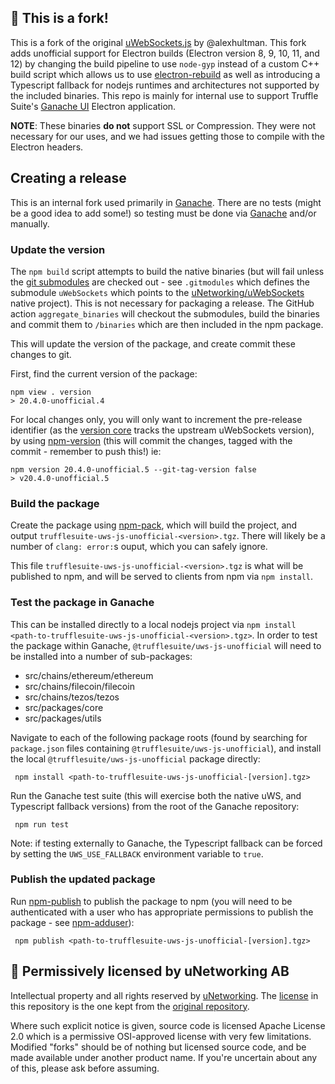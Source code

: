 ## :construction: This is a fork!

This is a fork of the original [uWebSockets.js](https://github.com/uNetworking/uWebSockets.js) by @alexhultman. This fork adds unofficial support for Electron builds (Electron version 8, 9, 10, 11, and 12) by changing the build pipeline to use `node-gyp` instead of a custom C++ build script which allows us to use [electron-rebuild](https://github.com/electron/electron-rebuild) as well as introducing a Typescript fallback for nodejs runtimes and architectures not supported by the included binaries. This repo is mainly for internal use to support Truffle Suite's [Ganache UI](https://github.com/trufflesuite/ganache) Electron application.

**NOTE**: These binaries **do not** support SSL or Compression. They were not necessary for our uses, and we had issues getting those to compile with the Electron headers.

## Creating a release

This is an internal fork used primarily in [Ganache](https://github.com/trufflesuite/ganache). There are no tests (might be a good idea to add some!) so testing must be done via [Ganache](https://github.com/trufflesuite/ganache) and/or manually.


### Update the version
The `npm build` script attempts to build the native binaries (but will fail unless the [git submodules](https://git-scm.com/book/en/v2/Git-Tools-Submodules) are checked out - see `.gitmodules` which defines the submodule `uWebSockets` which points to the [uNetworking/uWebSockets](https://github.com/uNetworking/uWebSockets) native project). This is not necessary for packaging a release. The GitHub action `aggregate_binaries` will checkout the submodules, build the binaries and commit them to `/binaries` which are then included in the npm package.

This will update the version of the package, and create commit these changes to git.

First, find the current version of the package:

    npm view . version
    > 20.4.0-unofficial.4

For local changes only, you will only want to increment the pre-release identifier (as the [version core](https://semver.org/#backusnaur-form-grammar-for-valid-semver-versions) tracks the upstream uWebSockets version), by using [npm-version](https://docs.npmjs.com/cli/v8/commands/npm-version) (this will commit the changes, tagged with the commit - remember to push this!) ie:

    npm version 20.4.0-unofficial.5 --git-tag-version false
    > v20.4.0-unofficial.5

### Build the package

Create the package using [npm-pack](https://docs.npmjs.com/cli/v7/commands/npm-pack), which will build the project, and output `trufflesuite-uws-js-unofficial-<version>.tgz`. There will likely be a number of `clang: error:`s ouput, which you can safely ignore.

This file `trufflesuite-uws-js-unofficial-<version>.tgz` is what will be published to npm, and will be served to clients from npm via `npm install`.

### Test the package in Ganache

This can be installed directly to a local nodejs project via `npm install <path-to-trufflesuite-uws-js-unofficial-<version>.tgz>`. In order to test the package within Ganache, `@trufflesuite/uws-js-unofficial` will need to be installed into a number of sub-packages:

* src/chains/ethereum/ethereum
* src/chains/filecoin/filecoin
* src/chains/tezos/tezos
* src/packages/core
* src/packages/utils

Navigate to each of the following package roots (found by searching for `package.json` files containing `@trufflesuite/uws-js-unofficial`), and install the local `@trufflesuite/uws-js-unofficial` package directly:

     npm install <path-to-trufflesuite-uws-js-unofficial-[version].tgz>

Run the Ganache test suite (this will exercise both the native uWS, and Typescript fallback versions) from the root of the Ganache repository:

     npm run test

Note: if testing externally to Ganache, the Typescript fallback can be forced by setting the `UWS_USE_FALLBACK` environment variable to `true`.

### Publish the updated package

Run [npm-publish](https://docs.npmjs.com/cli/v8/commands/npm-publish) to publish the package to npm (you will need to be authenticated with a user who has appropriate permissions to publish the package - see [npm-adduser](https://docs.npmjs.com/cli/v7/commands/npm-adduser)):

     npm publish <path-to-trufflesuite-uws-js-unofficial-[version].tgz>

## :handshake: Permissively licensed by uNetworking AB
Intellectual property and all rights reserved by [uNetworking](https://github.com/uNetworking/). The [license](./LICENSE) in this repository is the one kept from the [original repository](https://github.com/uNetworking/uWebSockets.js).

Where such explicit notice is given, source code is licensed Apache License 2.0 which is a permissive OSI-approved license with very few limitations. Modified "forks" should be of nothing but licensed source code, and be made available under another product name. If you're uncertain about any of this, please ask before assuming.
